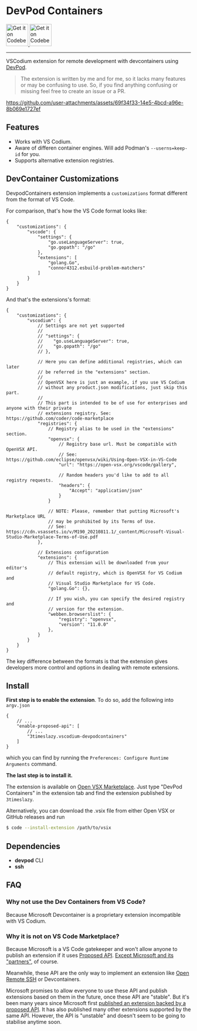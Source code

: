 # DevPod Containers

<div>
    <a href="https://codeberg.org/3timeslazy/vscodium-devpodcontainers">
        <img alt="Get it on Codeberg" src="https://img.shields.io/badge/Codeberg-2185D0?style=for-the-badge&logo=Codeberg&logoColor=white" height="60">
    </a>
    <a href="https://github.com/3timeslazy/vscodium-devpodcontainers">
        <img alt="Get it on Codeberg" src="https://img.shields.io/badge/GitHub-100000?style=for-the-badge&logo=github&logoColor=white" height="60">
    </a>
</div>

---

VSCodium extension for remote development with devcontainers using [DevPod](https://github.com/loft-sh/devpod).

> The extension is written by me and for me, so it lacks many features or may be confusing to use. So, if you find anything confusing or missing feel free to create an issue or a PR.

https://github.com/user-attachments/assets/69f34f33-14e5-4bcd-a96e-8b069e1727ef

## Features

- Works with VS Codium.
- Aware of differen container engines. Will add Podman's `--userns=keep-id` for you.
- Supports alternative extension registries.

## DevContainer Customizations

DevpodContainers extension implements a `customizations` format different from the format of VS Code. 

For comparison, that's how the VS Code format looks like:

```jsonc
{
    "customizations": {
        "vscode": {
            "settings": {
                "go.useLanguageServer": true,
                "go.gopath": "/go"
            },
            "extensions": [
                "golang.Go",
                "connor4312.esbuild-problem-matchers"
            ]
        }
    }
}
```

And that's the extensions's format:

```jsonc
{
    "customizations": {
        "vscodium": {
            // Settings are not yet supported
            //
            // "settings": {
            //    "go.useLanguageServer": true,
            //    "go.gopath": "/go"
            // },

            // Here you can define additional registries, which can later
            // be referred in the "extensions" section.
            // 
            // OpenVSX here is just an example, if you use VS Codium
            // without any product.json modifications, just skip this part.
            // 
            // This part is intended to be of use for enterprises and anyone with their private
            // extensions registry. See: https://github.com/coder/code-marketplace
            "registries": {
                // Registry alias to be used in the "extensions" section.
                "openvsx": {
                    // Registry base url. Must be compatible with OpenVSX API.
                    // See: https://github.com/eclipse/openvsx/wiki/Using-Open-VSX-in-VS-Code
                    "url": "https://open-vsx.org/vscode/gallery",

                    // Random headers you'd like to add to all registry requests.
                    "headers": {
                        "Accept": "application/json"
                    }
                }

                // NOTE: Please, remember that putting Microsoft's Marketplace URL
                // may be prohibited by its Terms of Use.
                // See: https://cdn.vsassets.io/v/M190_20210811.1/_content/Microsoft-Visual-Studio-Marketplace-Terms-of-Use.pdf
            },

            // Extensions configuration
            "extensions": {
                // This extension will be downloaded from your editor's 
                // default registry, which is OpenVSX for VS Codium and
                // Visual Studio Marketplace for VS Code.
                "golang.Go": {},

                // If you wish, you can specify the desired registry and
                // version for the extension.
                "webben.browserslist": {
                    "registry": "openvsx",
                    "version": "11.0.0"
                },
            }
        }
    }
}
```

The key difference between the formats is that the extension gives developers more control and options in dealing with remote extensions. 

## Install

**First step is to enable the extension**. To do so, add the following into `argv.json`

```jsonc
{
    // ...
    "enable-proposed-api": [
        // ...
        "3timeslazy.vscodium-devpodcontainers"
    ]
}
```

which you can find by running the `Preferences: Configure Runtime Arguments` command.

**The last step is to install it.**

The extension is available on [Open VSX Marketplace](https://open-vsx.org/extension/3timeslazy/vscodium-devpodcontainers). Just type "DevPod Containers" in the extension tab and find the extension published by `3timeslazy`.

Alternatively, you can download the .vsix file from either Open VSX or GitHub releases and run

```sh
$ code --install-extension /path/to/vsix
```

## Dependencies

- **devpod** CLI
- **ssh**

## FAQ

### Why not use the Dev Containers from VS Code?

Because Microsoft Devcontainer is a proprietary extension incompatible with VS Codium.

### Why it is not on VS Code Marketplace?

Because Microsoft is a VS Code gatekeeper and won't allow anyone to publish an extension if it uses [Proposed API](https://code.visualstudio.com/api/advanced-topics/using-proposed-api). [Except Microsoft and its "partners"](https://github.com/microsoft/vscode/issues/137744#issuecomment-989889396), of course. 

Meanwhile, these API are the only way to implement an extension like [Open Remote SSH](https://github.com/jeanp413/open-remote-ssh) or Devcontainers.

Microsoft promises to allow everyone to use these API and publish extensions based on them in the future, once these API are "stable". But it's been many years since Microsoft first [published an extension backed by a proposed API](https://marketplace.visualstudio.com/items?itemName=ms-vscode-remote.remote-ssh). It has also published many other extensions supported by the same API. However, the API is "unstable" and doesn't seem to be going to stabilise anytime soon.

